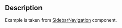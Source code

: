 ## Description

Example is taken from [SidebarNavigation](#/Navigation/SidebarNavigation)
component.
